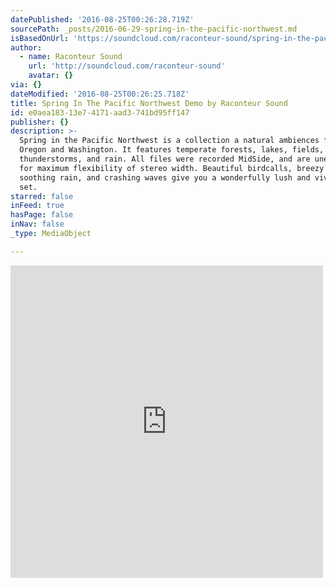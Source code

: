 ```yaml
---
datePublished: '2016-08-25T00:26:28.719Z'
sourcePath: _posts/2016-06-29-spring-in-the-pacific-northwest.md
isBasedOnUrl: 'https://soundcloud.com/raconteur-sound/spring-in-the-pacific-northwest'
author:
  - name: Raconteur Sound
    url: 'http://soundcloud.com/raconteur-sound'
    avatar: {}
via: {}
dateModified: '2016-08-25T00:26:25.718Z'
title: Spring In The Pacific Northwest Demo by Raconteur Sound
id: e0aea183-13e7-4171-aad3-741bd95ff147
publisher: {}
description: >-
  Spring in the Pacific Northwest is a collection a natural ambiences from
  Oregon and Washington. It features temperate forests, lakes, fields, ocean,
  thunderstorms, and rain. All files were recorded MidSide, and are unencoded
  for maximum flexibility of stereo width. Beautiful birdcalls, breezy forests,
  soothing rain, and crashing waves give you a wonderfully lush and vivid tool
  set.
starred: false
inFeed: true
hasPage: false
inNav: false
_type: MediaObject

---
```

<iframe src="https://cdn.embedly.com/widgets/media.html?src=https%3A%2F%2Fw.soundcloud.com%2Fplayer%2F%3Fvisual%3Dtrue%26url%3Dhttp%253A%252F%252Fapi.soundcloud.com%252Ftracks%252F269303879%26show_artwork%3Dtrue&amp;url=https%3A%2F%2Fsoundcloud.com%2Fraconteur-sound%2Fspring-in-the-pacific-northwest&amp;image=http%3A%2F%2Fi1.sndcdn.com%2Fartworks-000167543376-szvdl4-t500x500.jpg&amp;key=b7d04c9b404c499eba89ee7072e1c4f7&amp;type=text%2Fhtml&amp;schema=soundcloud" width="500" height="500" scrolling="no" frameborder="0" allowfullscreen="" style=""></iframe>